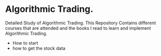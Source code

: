 # **Algorithmic Trading.**
Detailed Study of Algorithmic Trading.
This Repository Contains different courses that are attended and the books I read to learn and implement Algorithmic Trading.

+ How to start
+ how to get the stock data
